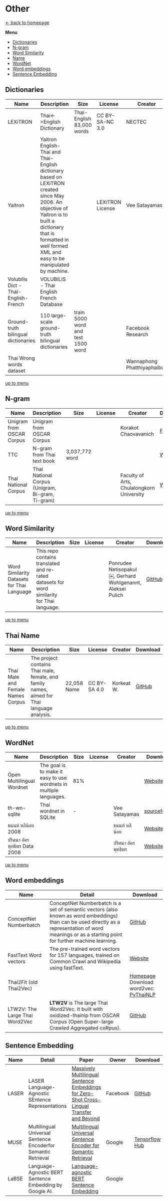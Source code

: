 # Other
[<- back to homepage](../)

**Menu**

- [Dictionaries](#dictionaries)
- [N-gram](#n-gram)
- [Word Similarity](#word-similarity)
- [Name](#name)
- [WordNet](#wordnet)
- [Word embeddings](#word-embeddings)
- [Sentence Embedding](#sentence-embedding)


## Dictionaries

| Name                                 | Description                                                  | Size                                | License          | Creator                     | Download                                                     |
| ------------------------------------ | ------------------------------------------------------------ | ----------------------------------- | ---------------- | --------------------------- | ------------------------------------------------------------ |
| LEXiTRON                             | Thai<->English Dictionary                                    | Thai-English 83,000 words           | CC BY-SA-NC 3.0  | NECTEC                      | [aiforthai](https://aiforthai.in.th/corpus.php) (registration required) |
| Yaitron                              | Yaitron English-Thai and Thai-English dictionary based on LEXiTRON created since May 2006. An objective of Yaitron is to built a dictionary that is formatted in well formed XML and easy to be manipulated by machine. |                                     | LEXiTRON License | Vee Satayamas               | [GitHub](https://github.com/veer66/Yaitron)                  |
| Volubilis Dict - Thai-English-French | VOLUBILIS - Thai English French Database                     |                                     |                  |                             | [sourceforge](https://sourceforge.net/projects/belisan/)     |
| Ground-truth bilingual dictionaries  | 110 large-scale ground-truth bilingual dictionaries          | train 5000 word and  test 1500 word |                  | Facebook Research           | [GitHub](https://github.com/facebookresearch/MUSE)           |
| Thai Wrong words dataset             |                                                              |                                     |                  | Wannaphong Phatthiyaphaibun | [GitHub](https://github.com/wannaphong/Thai_Wrong_words_dataset) |

[up to menu](#other)

## N-gram

| Name                       | Description                                      | Size           | License | Creator                                   | Download                                                     |
| -------------------------- | ------------------------------------------------ | -------------- | ------- | ----------------------------------------- | ------------------------------------------------------------ |
| Unigram from  OSCAR Corpus | Unigram from  OSCAR Corpus                       |                |         | Korakot Chaovavanich                      | [Facebook](https://www.facebook.com/groups/colab.thailand/permalink/1524070061101680/) |
| TTC                        | N-gram from Thai text book                       | 3,037,772 word |         |                                           | [Website](http://www.arts.chula.ac.th/~ling/TTC/)            |
| Thai National Corpus       | Thai National Corpus (Unigram, Bi-gram, Ti-gram) |                |         | Faculty of Arts, Chulalongkorn University | [Website](http://www.arts.chula.ac.th/ling/tnc/searchtnc/)   |

[up to menu](#other)

## Word Similarity

| Name                                       | Description                                                  | Size | License | Creator                                                    | Download                                                   |
| ------------------------------------------ | ------------------------------------------------------------ | ---- | ------- | ---------------------------------------------------------- | ---------------------------------------------------------- |
| Word Similarity Datasets for Thai Language | This repo contains translated and re-rated datasets for word similarity for Thai language. |      |         | Ponrudee Netisopakul￼, Gerhard Wohlgenannt, Aleksei Pulich | [GitHub](https://github.com/gwohlgen/thai_word_similarity) |

[up to menu](#other)


## Thai Name

| Name                              | Description                                                  | Size        | License      | Creator    | Download                                                |
| --------------------------------- | ------------------------------------------------------------ | ----------- | ------------ | ---------- | ------------------------------------------------------- |
| Thai Male and Female Names Corpus | The project contains Thai male, female, and family names, aimed for Thai language analysis. | 22,058 Name | CC BY-SA 4.0 | Korkeat W. | [GitHub](https://github.com/korkeatw/thai-names-corpus) |

[up to menu](#other)

## WordNet


| Name                      | Description                                                  | Size | License | Creator        | Download                                                     |
| ------------------------- | ------------------------------------------------------------ | ---- | ------- | -------------- | ------------------------------------------------------------ |
| Open Multilingual Wordnet | The goal is to make it easy to use wordnets in multiple languages. | 81%  |         |                | [Website](http://compling.hss.ntu.edu.sg/omw/)               |
| th-wn-sqlite              | Thai wordnet in SQLite                                       | -    |         | Vee Satayamas  | [sourceforge](https://sourceforge.net/projects/thwnsqlite/)  |
| ธนนท์ หลีน้อย 2008           |                                                              |      |         | ธนนท์ หลีน้อย     | [Website](http://pioneer.chula.ac.th/~awirote/Data-Dhannon.rar) |
| ปริศนา อัครพุทธิพร Data 2008  |                                                              |      |         | ปริศนา อัครพุทธิพร | [Website](http://pioneer.chula.ac.th/~awirote/Data-Prisana.rar) |

[up to menu](#other)


## Word embeddings

| Name                           | Detail                                                       | Download                                                     |
| ------------------------------ | ------------------------------------------------------------ | ------------------------------------------------------------ |
| ConceptNet Numberbatch         | ConceptNet Numberbatch is a set of semantic vectors (also known as word embeddings) than can be used directly as a representation of word meanings or as a starting point for further machine learning. | [GitHub](https://github.com/commonsense/conceptnet-numberbatch) |
| FastText Word vectors          | The pre-trained word vectors for 157 languages, trained on Common Crawl and Wikipedia using fastText. | [Website](https://fasttext.cc/docs/en/crawl-vectors.html)    |
| Thai2Fit (old Thai2Vec)        |                                                              | [Homepage](https://github.com/cstorm125/thai2fit)<br />Download word2vec:  [PyThaiNLP](https://github.com/PyThaiNLP/pythainlp-corpus/releases/tag/thai2fit_wv-v0.1) |
| LTW2V: The Large Thai Word2Vec | **LTW2V** is The large Thai Word2Vec. It built with oxidized-thainlp from OSCAR Corpus (Open Super-large Crawled Aggregated coRpus). | [GitHub](https://github.com/PyThaiNLP/large-thaiword2vec)    |

## Sentence Embedding

| Name  | Detail                                                       | Paper                                                        | Owner    | Download                                                     |
| ----- | ------------------------------------------------------------ | ------------------------------------------------------------ | -------- | ------------------------------------------------------------ |
| LASER | LASER Language-Agnostic SEntence Representations             | [Massively Multilingual Sentence Embeddings for Zero-Shot Cross-Lingual Transfer and Beyond](https://arxiv.org/abs/1812.10464) | Facebook | [GitHub](https://github.com/facebookresearch/LASER)          |
| MUSE  | Multilingual Universal Sentence Encoderfor Semantic Retrieval | [Multilingual Universal Sentence Encoder for Semantic Retrieval](https://arxiv.org/abs/1907.04307) | Google   | [Tensorflow Hub](https://tfhub.dev/google/universal-sentence-encoder-multilingual-large/3) |
| LaBSE | Language-Agnostic BERT Sentence Embedding by Google AI.      | [Language-agnostic BERT Sentence Embedding](https://arxiv.org/abs/2007.01852) | Google   |                                                              |
